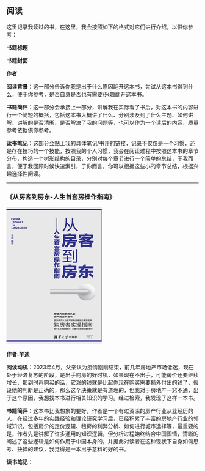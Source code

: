 ## 阅读
这里记录我读过的书，在这里，我会按照如下的格式对它们进行介绍，以供你参考：

**书籍标题**

**书籍封面**

**作者**

**阅读背景**：这一部分告诉你我是出于什么原因翻开这本书，尝试从这本书得到什么，便于你参考，是否自身是否也有需要/兴趣翻开这本书。

**书籍简评**：这一部分会承接上一部分，讲解我在实际看了书后，对这本书的内容进行一个简短的概括，包括这本书大概讲了什么、分别涉及到了什么主题、如何讲解、讲解的是否清晰、是否解决了我的问题等，也可以作为一个读后的内容、质量参考依据供你参考。

**读书笔记**：这部分会贴上我的具体笔记/书评的链接，记录不仅仅是一个习惯，还是存在技巧的一个技能，按照我的个人习惯，我会在阅读过程中按照这本书的章节分布，构造一个树形结构的目录，分别对每个章节进行一个简单的总结，于我而言，便于我回顾时候快速索引，于你而言，你可以根据这些小的章节总结，根据兴趣选择性阅读。

***

### 《从房客到房东-人生首套房操作指南》

![图片](./images/bughouse.jpg)

**作者:羊迪**

**阅读动机**：2023年4月，父亲认为疫情刚刚结束，前几年房地产市场低迷，现在处于经济复苏的阶段，是出手购房的好时机，如果现在不出手，可能房价还要继续增长，那到时再购买的话，它涨的钱就是比起你现在购买需要额外付出的钱了，假设他的判断是正确的，那么这个决策就是有道理的，但我对于房地产一窍不通，出于这个原因，我想找本书进行相关知识的学习。经过检索，我发现了这样一本书。

**书籍简评**：这本书比我想象的要好，作者是一个有过资深的房产行业从业经历的人，在经过多年的实践经验和理论研究学习后，已经积累了丰富的房地产行业的领域知识，包括房价的定价逻辑、租房的利弊分析、如何进行城市选择等，最重要的是，作者先是讲解了许多通用的知识逻辑，但分析过程始终结合中国国情，清晰的阐述了这些逻辑是如何作用于中国本身的，并据此对读者在这种现状下自身如何思考、抉择的建议，我觉得是一本出乎意料的好的书。

**读书笔记**：
